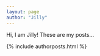 ```yaml
---
layout: page
author: "Jilly"
---
```


Hi, I am Jilly!  These are my posts...


{% include authorposts.html %}
